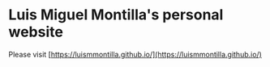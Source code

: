 Luis Miguel Montilla's personal website
=========================

Please visit [https://luismmontilla.github.io/](https://luismmontilla.github.io/)

